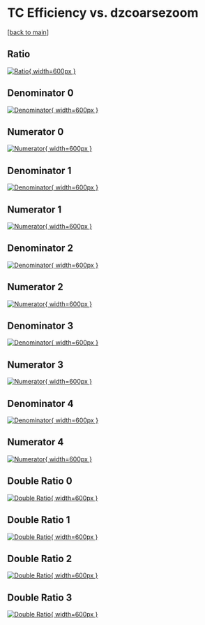# TC Efficiency vs. dzcoarsezoom

[[back to main](./)]



## Ratio

[![Ratio](../mtv/var/TC_xtr_11_1_eff_dzcoarsezoom.png){ width=600px }](../mtv/var/TC_xtr_11_1_eff_dzcoarsezoom.pdf)

## Denominator 0

[![Denominator](../mtv/den/TC_xtr_11_1_eff_dzcoarsezoom_den0.png){ width=600px }](../mtv/den/TC_xtr_11_1_eff_dzcoarsezoom_den0.pdf)

## Numerator 0

[![Numerator](../mtv/num/TC_xtr_11_1_eff_dzcoarsezoom_num0.png){ width=600px }](../mtv/num/TC_xtr_11_1_eff_dzcoarsezoom_num0.pdf)

## Denominator 1

[![Denominator](../mtv/den/TC_xtr_11_1_eff_dzcoarsezoom_den1.png){ width=600px }](../mtv/den/TC_xtr_11_1_eff_dzcoarsezoom_den1.pdf)

## Numerator 1

[![Numerator](../mtv/num/TC_xtr_11_1_eff_dzcoarsezoom_num1.png){ width=600px }](../mtv/num/TC_xtr_11_1_eff_dzcoarsezoom_num1.pdf)

## Denominator 2

[![Denominator](../mtv/den/TC_xtr_11_1_eff_dzcoarsezoom_den2.png){ width=600px }](../mtv/den/TC_xtr_11_1_eff_dzcoarsezoom_den2.pdf)

## Numerator 2

[![Numerator](../mtv/num/TC_xtr_11_1_eff_dzcoarsezoom_num2.png){ width=600px }](../mtv/num/TC_xtr_11_1_eff_dzcoarsezoom_num2.pdf)

## Denominator 3

[![Denominator](../mtv/den/TC_xtr_11_1_eff_dzcoarsezoom_den3.png){ width=600px }](../mtv/den/TC_xtr_11_1_eff_dzcoarsezoom_den3.pdf)

## Numerator 3

[![Numerator](../mtv/num/TC_xtr_11_1_eff_dzcoarsezoom_num3.png){ width=600px }](../mtv/num/TC_xtr_11_1_eff_dzcoarsezoom_num3.pdf)

## Denominator 4

[![Denominator](../mtv/den/TC_xtr_11_1_eff_dzcoarsezoom_den4.png){ width=600px }](../mtv/den/TC_xtr_11_1_eff_dzcoarsezoom_den4.pdf)

## Numerator 4

[![Numerator](../mtv/num/TC_xtr_11_1_eff_dzcoarsezoom_num4.png){ width=600px }](../mtv/num/TC_xtr_11_1_eff_dzcoarsezoom_num4.pdf)

## Double Ratio 0

[![Double Ratio](../mtv/ratio/TC_xtr_11_1_eff_dzcoarsezoom_ratio0.png){ width=600px }](../mtv/ratio/TC_xtr_11_1_eff_dzcoarsezoom_ratio0.pdf)

## Double Ratio 1

[![Double Ratio](../mtv/ratio/TC_xtr_11_1_eff_dzcoarsezoom_ratio1.png){ width=600px }](../mtv/ratio/TC_xtr_11_1_eff_dzcoarsezoom_ratio1.pdf)

## Double Ratio 2

[![Double Ratio](../mtv/ratio/TC_xtr_11_1_eff_dzcoarsezoom_ratio2.png){ width=600px }](../mtv/ratio/TC_xtr_11_1_eff_dzcoarsezoom_ratio2.pdf)

## Double Ratio 3

[![Double Ratio](../mtv/ratio/TC_xtr_11_1_eff_dzcoarsezoom_ratio3.png){ width=600px }](../mtv/ratio/TC_xtr_11_1_eff_dzcoarsezoom_ratio3.pdf)

